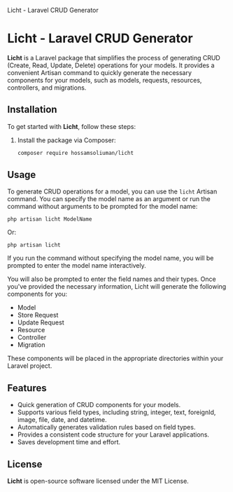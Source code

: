 Licht - Laravel CRUD Generator

Licht - Laravel CRUD Generator
==============================

**Licht** is a Laravel package that simplifies the process of generating CRUD (Create, Read, Update, Delete) operations for your models. It provides a convenient Artisan command to quickly generate the necessary components for your models, such as models, requests, resources, controllers, and migrations.

Installation
------------

To get started with **Licht**, follow these steps:

1.  Install the package via Composer:

    ```bash
    composer require hossamsoliuman/licht
    ```     

Usage
-----

To generate CRUD operations for a model, you can use the `licht` Artisan command. You can specify the model name as an argument or run the command without arguments to be prompted for the model name:

    php artisan licht ModelName
        

Or:

    php artisan licht
        

If you run the command without specifying the model name, you will be prompted to enter the model name interactively.

You will also be prompted to enter the field names and their types. Once you've provided the necessary information, Licht will generate the following components for you:

*   Model
*   Store Request
*   Update Request
*   Resource
*   Controller
*   Migration

These components will be placed in the appropriate directories within your Laravel project.

Features
--------

*   Quick generation of CRUD components for your models.
*   Supports various field types, including string, integer, text, foreignId, image, file, date, and datetime.
*   Automatically generates validation rules based on field types.
*   Provides a consistent code structure for your Laravel applications.
*   Saves development time and effort.

License
-------

**Licht** is open-source software licensed under the MIT License.
